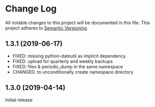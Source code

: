 # Change Log

All notable changes to this project will be documented in this file. This
project adheres to [Semantic Versioning](http://semver.org/).

## 1.3.1 (2019-06-17)

- FIXED: missing python-dateutil as implicit dependency
- FIXED: upload for quarterly and weekly backups
- FIXED: files & periodic_dump in the same namespace
- CHANGED: to unconditionally create namespace directory

## 1.3.0 (2019-04-14)

Initial release

